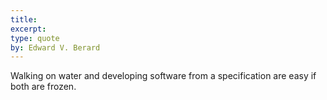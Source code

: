 ```yaml
---
title:
excerpt:
type: quote
by: Edward V. Berard
---
```


Walking on water and developing software from a specification are easy if both are frozen.